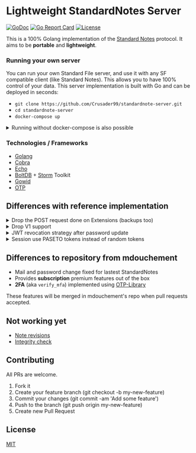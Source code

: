 # Lightweight StandardNotes Server

[![GoDoc](https://img.shields.io/badge/godoc-reference-blue.svg)](https://pkg.go.dev/github.com/mdouchement/standardfile)
[![Go Report Card](https://goreportcard.com/badge/github.com/mdouchement/standardfile)](https://goreportcard.com/report/github.com/mdouchement/standardfile)
[![License](https://img.shields.io/github/license/mdouchement/standardfile.svg)](http://opensource.org/licenses/MIT)

This is a 100% Golang implementation of the [Standard Notes](https://docs.standardnotes.com/specification/sync) protocol. It aims to be **portable** and **lightweight**.

### Running your own server

You can run your own Standard File server, and use it with any SF compatible client (like Standard Notes).
This allows you to have 100% control of your data.
This server implementation is built with Go and can be deployed in seconds:

- `git clone https://github.com/Crusader99/standardnote-server.git`
- `cd standardnote-server`
- `docker-compose up`

<details>
<summary>Running without docker-compose is also possible</summary>

`docker run -p 5000:5000 -v ./db:/etc/standardfile/database:z -v ./standardfile.yml:/etc/standardfile/standardfile.yml:z -it $(docker build -q .)`

</details>

### Technologies / Frameworks

- [Golang](https://go.dev/)
- [Cobra](https://github.com/spf13/cobra)
- [Echo](https://github.com/labstack/echo)
- [BoltDB](https://github.com/etcd-io/bbolt) + [Storm](https://github.com/asdine/storm) Toolkit
- [Gowid](https://github.com/gcla/gowid)
- [OTP](https://github.com/pquerna/otp)


## Differences with reference implementation

<details>
<summary>Drop the POST request done on Extensions (backups too)</summary>

> This feature is pretty undocumented and I feel uncomfortable about the outgoing traffic from my server on unknown URLs.

</details>

<details>
<summary>Drop V1 support</summary>

> All stuff used in v1 and not in v2 nor v3

</details>

<details>
<summary>JWT revocation strategy after password update</summary>

> Reference implementation use a pw_hash claim to check if the user has changed their pw and thus forbid them from access if they have an old jwt.

<hr>

> Here we will revoke JWT based on its `iat` claim and `User.PasswordUpdatedAt` field.
> Looks more safer than publicly expose any sort of password stuff.
> See `internal/server/middlewares/current_user.go`

</details>

<details>
<summary>Session use PASETO tokens instead of random tokens</summary>

> Here we will be using PASETO to strengthen authentication to ensure that the tokens are issued by the server.

</details>

## Differences to repository from mdouchement

- Mail and password change fixed for lastest StandardNotes
- Provides **subscription** premium features out of the box
- **2FA** (aka `verify_mfa`) implemented using [OTP-Library](https://github.com/pquerna/otp)

These features will be merged in mdouchement's repo when pull requests accepted.

## Not working yet

- [Note revisions](https://github.com/mdouchement/standardfile/issues/31)
- [Integrity check](https://github.com/mdouchement/standardfile/issues/75)

## Contributing

All PRs are welcome.

1. Fork it
2. Create your feature branch (git checkout -b my-new-feature)
3. Commit your changes (git commit -am 'Add some feature')
5. Push to the branch (git push origin my-new-feature)
6. Create new Pull Request

## License

[MIT](https://github.com/Crusader99/standardnote-server/blob/master/LICENSE)